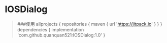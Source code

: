 # IOSDialog
>  ###使用
allprojects {
      repositories {
        maven { url 'https://jitpack.io' }
      }
}
dependencies {
    implementation 'com.github.quanquan521:IOSDialog:1.0'
}
>

